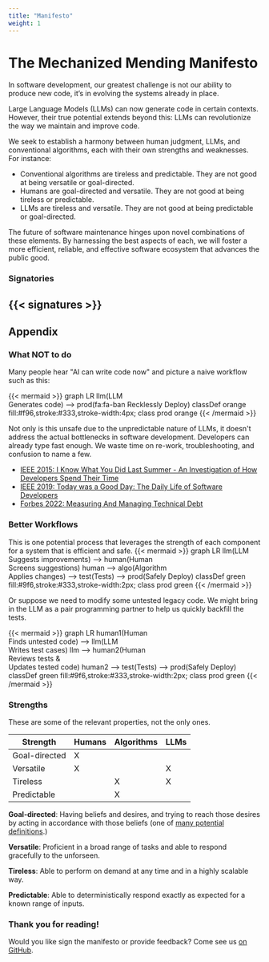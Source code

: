 ```yaml
---
title: "Manifesto"
weight: 1
---
```


# The Mechanized Mending Manifesto

In software development, our greatest challenge is not our ability to produce new code, it’s in evolving the systems already in place.

Large Language Models (LLMs) can now generate code in certain contexts. However, their true potential extends beyond this: LLMs can revolutionize the way we maintain and improve code.

We seek to establish a harmony between human judgment, LLMs, and conventional algorithms,  each with their own strengths and weaknesses. For instance:

* Conventional algorithms are tireless and predictable. They are not good at being versatile or goal-directed.
* Humans are goal-directed and versatile. They are not good at being tireless or predictable.
* LLMs are tireless and versatile. They are not good at being predictable or goal-directed.

The future of software maintenance hinges upon novel combinations of these elements. By harnessing the best aspects of each, we will foster a more efficient, reliable, and effective software ecosystem that advances the public good.

### Signatories

{{< signatures >}}
---
## Appendix

### What NOT to do
Many people hear "AI can write code now" and picture a naive workflow such as this:

{{< mermaid >}}
graph LR
    llm(LLM <br/> Generates code) --> prod(fa:fa-ban Recklessly Deploy)
classDef orange fill:#f96,stroke:#333,stroke-width:4px;
class prod orange
{{< /mermaid >}}

Not only is this unsafe due to the unpredictable nature of LLMs, it doesn't address the actual bottlenecks in software development. Developers can already type fast enough. We waste time on re-work, troubleshooting, and confusion to name a few.

* [IEEE 2015: I Know What You Did Last Summer - An Investigation of How Developers Spend Their Time](https://ieeexplore.ieee.org/document/7181430)
* [IEEE 2019: Today was a Good Day:
The Daily Life of Software Developers](https://www.microsoft.com/en-us/research/uploads/prod/2019/04/devtime-preprint-TSE19.pdf)
* [Forbes 2022: Measuring And Managing Technical Debt](https://www.forbes.com/sites/forbestechcouncil/2022/08/10/measuring-and-managing-technical-debt)
### Better Workflows
This is one potential process that leverages the strength of each component for a system that is efficient and safe.
{{< mermaid >}}
graph LR
    llm(LLM <br/> Suggests improvements) --> human(Human <br/> Screens suggestions)
    human --> algo(Algorithm <br/> Applies changes) --> test(Tests) --> prod(Safely Deploy)
classDef green fill:#9f6,stroke:#333,stroke-width:2px;
class prod green
{{< /mermaid >}}

Or suppose we need to modify some untested legacy code. We might bring in the LLM as a pair programming partner to help us quickly backfill the tests.

{{< mermaid >}}
graph LR
    human1(Human <br/> Finds untested code) --> llm(LLM <br/> Writes test cases) 
    llm --> human2(Human <br/> Reviews tests & <br/> Updates tested code) 
    human2 --> test(Tests) --> prod(Safely Deploy)
classDef green fill:#9f6,stroke:#333,stroke-width:2px;
class prod green
{{< /mermaid >}}

### Strengths

These are some of the relevant properties, not the only ones.

| Strength      | Humans      | Algorithms | LLMs        |
| ------------- | ----------- | -----------| ----------- |
| Goal-directed | X           |            |             |
| Versatile     | X           |            | X           |
| Tireless      |             | X          | X           |
| Predictable   |             | X          |             |

**Goal-directed**: Having beliefs and desires, and trying to reach those desires by acting in accordance with those beliefs (one of [many potential definitions](https://www.lesswrong.com/posts/cfXwr6NC9AqZ9kr8g/literature-review-on-goal-directedness).)

**Versatile**: Proficient in a broad range of tasks and able to respond gracefully to the unforseen.

**Tireless**: Able to perform on demand at any time and in a highly scalable way.

**Predictable**: Able to deterministically respond exactly as expected for a known range of inputs.

### Thank you for reading!
Would you like sign the manifesto or provide feedback? Come see us [on GitHub](https://github.com/craftvscruft/mender.ai).

